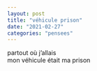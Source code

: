 ```yaml
---
layout: post
title: "véhicule prison"
date: "2021-02-27"
categories: "pensees"
---
```


partout où j’allais  
mon véhicule était ma prison  
